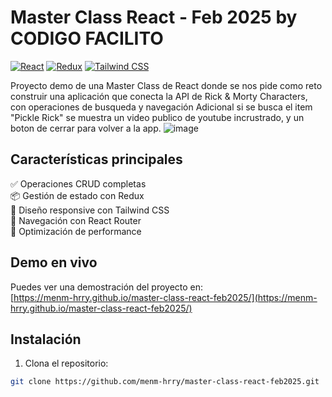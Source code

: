 # Master Class React - Feb 2025 by CODIGO FACILITO

[![React](https://img.shields.io/badge/React-20232A?style=for-the-badge&logo=react&logoColor=61DAFB)](https://reactjs.org/)
[![Redux](https://img.shields.io/badge/Redux-593D88?style=for-the-badge&logo=redux&logoColor=white)](https://redux.js.org/)
[![Tailwind CSS](https://img.shields.io/badge/Tailwind_CSS-38B2AC?style=for-the-badge&logo=tailwind-css&logoColor=white)](https://tailwindcss.com/)

Proyecto demo de una Master Class de React donde se nos pide como reto construir una aplicación que conecta la API de Rick & Morty Characters, con operaciones de busqueda y navegación
Adicional si se busca el item "Pickle Rick" se muestra un video publico de youtube incrustrado, y un boton de cerrar para volver a la app.
![image](https://github.com/user-attachments/assets/8f8f6f65-6fb8-4d0b-9f59-6a88fcd783c8)


## Características principales
✅ Operaciones CRUD completas  
📦 Gestión de estado con Redux  
🎨 Diseño responsive con Tailwind CSS  
🔄 Navegación con React Router  
🚀 Optimización de performance

## Demo en vivo
Puedes ver una demostración del proyecto en:  
[https://menm-hrry.github.io/master-class-react-feb2025/](https://menm-hrry.github.io/master-class-react-feb2025/)

## Instalación
1. Clona el repositorio:
```bash
git clone https://github.com/menm-hrry/master-class-react-feb2025.git
